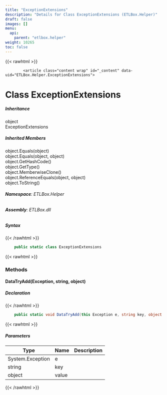 ```yaml
---
title: "ExceptionExtensions"
description: "Details for Class ExceptionExtensions (ETLBox.Helper)"
draft: false
images: []
menu:
  api:
    parent: "etlbox.helper"
weight: 10265
toc: false
---
```


{{< rawhtml >}}

            <article class="content wrap" id="_content" data-uid="ETLBox.Helper.ExceptionExtensions">
  <h1 id="ETLBox_Helper_ExceptionExtensions" data-uid="ETLBox.Helper.ExceptionExtensions" class="text-break">Class ExceptionExtensions
</h1>
  <div class="markdown level0 summary"></div>
  <div class="markdown level0 conceptual"></div>
  <div class="inheritance">
    <h5>Inheritance</h5>
    <div class="level0"><span class="xref">object</span></div>
    <div class="level1"><span class="xref">ExceptionExtensions</span></div>
  </div>
  <div class="inheritedMembers">
    <h5>Inherited Members</h5>
    <div>
      <span class="xref">object.Equals(object)</span>
    </div>
    <div>
      <span class="xref">object.Equals(object, object)</span>
    </div>
    <div>
      <span class="xref">object.GetHashCode()</span>
    </div>
    <div>
      <span class="xref">object.GetType()</span>
    </div>
    <div>
      <span class="xref">object.MemberwiseClone()</span>
    </div>
    <div>
      <span class="xref">object.ReferenceEquals(object, object)</span>
    </div>
    <div>
      <span class="xref">object.ToString()</span>
    </div>
  </div>
<h6><strong>Namespace</strong>: ETLBox.Helper</h6>
  <h6><strong>Assembly</strong>: ETLBox.dll</h6>
  <h5 id="ETLBox_Helper_ExceptionExtensions_syntax">Syntax</h5>
{{< /rawhtml >}}

```C#
    public static class ExceptionExtensions
```

{{< rawhtml >}}
  <h3 id="methods">Methods
</h3>
  <a id="ETLBox_Helper_ExceptionExtensions_DataTryAdd_" data-uid="ETLBox.Helper.ExceptionExtensions.DataTryAdd*"></a>
  <h4 id="ETLBox_Helper_ExceptionExtensions_DataTryAdd_System_Exception_System_String_System_Object_" data-uid="ETLBox.Helper.ExceptionExtensions.DataTryAdd(System.Exception,System.String,System.Object)">DataTryAdd(Exception, string, object)</h4>
  <div class="markdown level1 summary"></div>
  <div class="markdown level1 conceptual"></div>
  <h5 class="declaration">Declaration</h5>
{{< /rawhtml >}}

```C#
    public static void DataTryAdd(this Exception e, string key, object value)
```

{{< rawhtml >}}
  <h5 class="parameters">Parameters</h5>
  <table class="table table-bordered table-striped table-condensed">
    <thead>
      <tr>
        <th>Type</th>
        <th>Name</th>
        <th>Description</th>
      </tr>
    </thead>
    <tbody>
      <tr>
        <td><span class="xref">System.Exception</span></td>
        <td><span class="parametername">e</span></td>
        <td></td>
      </tr>
      <tr>
        <td><span class="xref">string</span></td>
        <td><span class="parametername">key</span></td>
        <td></td>
      </tr>
      <tr>
        <td><span class="xref">object</span></td>
        <td><span class="parametername">value</span></td>
        <td></td>
      </tr>
    </tbody>
  </table>

{{< /rawhtml >}}
